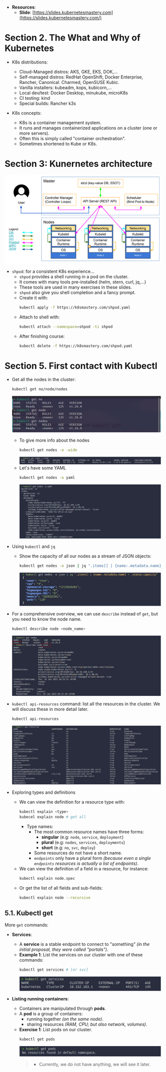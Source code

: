 * **Resources**:
  * **Slide**: [https://slides.kubernetesmastery.com](https://slides.kubernetesmastery.com/)

# Section 2. The What and Why of Kubernetes
* K8s distributions:
  * Cloud-Managed distros: AKS, GKE, EKS, DOK,...
  * Self-managed distros: RedHat OpenShift, Docker Enterprise, Rancher, Canonical. Charmed, OpenSUSE Kubic.
  * Vanilla installers: kubeadm, kops, kubicorn,...
  * Local dev/test: Docker Desktop, minukube, microK8s
  * CI testing: kind
  * Special builds: Rancher k3s

* K8s concepts:
  * K8s is a container management system.
  * It runs and manages containerized applications on a cluster (one or more servers).
  * Often this is simply called "container orchestration".
  * Sometimes shortened to Kube or K8s.

# Section 3: Kunernetes architecture
![](./img/sec03/01.png)
* `shpod`: for a consistent K8s experience...
  * `shpod` provides a shell running in a pod on the cluster.
  * It comes with many tools pre-installed (helm, stern, curl, jq,...)
  * These tools are used in many exercises in these slides.
  * `shpod` also give you shell completion and a fancy prompt.
  * Create it with:
    ```bash
    kubectl apply -f https://k8smastery.com/shpod.yaml
    ```
  * Attach to shell with:
    ```bash
    kubectl attach --namespace=shpod -ti shpod
    ```
  * After finishing course:
    ```bash
    kubectl delete -f https://k8smastery.com/shpod.yaml
    ```
# Section 5. First contact with Kubectl
* Get all the nodes in the cluster:
  ```bash
  kubectl get no/node/nodes
  ```
  ![](./img/sec05/01.png)
  * To give more info about the nodes
    ```bash
    kubectl get nodes -o -wide
    ```
    ![](./img/sec05/02.png)
  * Let's have some YAML
    ```bash
    kubectl get nodes -o yaml
    ```
    ![](./img/sec05/03.png)
    
* Using `kubectl` and `jq`
  * Show the capacity of all our nodes as a stream of JSON objects:
    ```bash
    kubectl get nodes -o json | jq ".items[] | {name:.metadata.name} + .status.capacity"
    ```
    ![](./img/sec05/04.png)

* For a comprehensive overview, we can use `describe` instead of `get`, but you need to know the node name.
  ```bash
  kubectl describe node <node_name>
  ```
  ![](./img/sec05/05.png)

* `kubectl api-resources` command: list all the resources in the cluster. We will discuss these in more detail later.
  ```bash
  kubectl api-resources
  ```
  ![](./img/sec05/06.png)

* Exploring types and definitions
  * We can view the definition for a resource type with:
    ```bash
    kubectl explain <type>
    kubecel explain node # get all
    ```
    * Type names:
      * The most common resource names have three forms:
        * **singular** (e.g: `node`, `service`, `deployment`)
        * **plural** (e.g: `nodes`, `services`, `deployments`)
        * **short** (e.g: `no`, `svc`, `deploy`)
      * Some resources do not have a short name.
      * `endpoints` only have a plural form _(because even a single `endpoints` resources is actually a list of endpoints)_.
  * We can view the definition of a field in a resource, for instance:
    ```bash
    kubectl explain node.spec
    ```
  * Or get the list of all fields and sub-fields:
    ```bash
    kubectl explain node --recursive
    ```

## 5.1. Kubectl get
More `get` commands:
* **Services**:
  * A **service** is a stable endpoint to connect to "something" _(in the initial proposal, they were called "portals")_.
  * **Example 1**: List the services on our cluster with one of these commands:
    ```bash
    kubectl get services # [or svc]
    ```
    ![](./img/sec05/07.png)

* **Listing running containers**:
  * Containers are manipulated through **pods**.
  * A **pod** is a group of containers:
    * running together _(on the same node)_.
    * sharing resources _(RAM, CPU; but also network, volumes)_.
  * **Exercise 1**: List pods on our cluster.
    ```bash
    kubectl get pods
    ```
    ![](./img/sec05/08.png)
      > * Currently, we do not have anything, we will see it later.